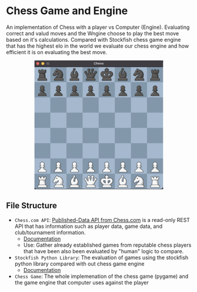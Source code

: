 # Chess Game and Engine
An implementation of Chess with a player vs Computer (Engine). 
Evaluating correct and valud moves and the Wngine choose to play the best move based on it's calculations. Compared with Stockfish chess game engine that has the highest elo in the world we evaluate our chess engine and how efficient it is on evaluating the best move.

<p align="center">
    <img src="demo.png" alt="Demo" width="350" height="350">
</p>

## File Structure 
- `Chess.com API`: [Published-Data API from Chess.com](https://www.chess.com/news/view/published-data-api#pubapi-general) is a read-only REST API that has information such as player data, game data, and club/tournament information. 
    - [Documentation](https://chesscom.readthedocs.io/en/latest/)
    - Use: Gather already established games from reputable chess players that have been also been evaluated by "human" logic to compare.
- `Stockfish Python Library`: The evaluation of games using the stockfish python library compared with out chess game engine
    - [Documentation](https://pypi.org/project/stockfish/#description)
- `Chess Game`: The whole implemenation of the chess game (pygame) and the game engine that computer uses against the player

